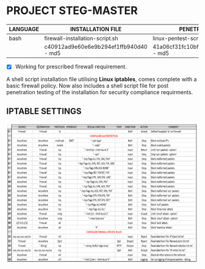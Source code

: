 # PROJECT STEG-MASTER

| LANGUAGE | INSTALLATION FILE | PENETRATION FILE |
|--------|----|-----|
|bash|firewall-installation-script.sh|linux-pentest-script.sh|
||c40912ad9e60e6e9b294ef1ffb940d40 - md5| 41a06cf31fc10bf73b2186ee53666ca4 - md5|

- [x] Working for prescribed firewall requirement.

A shell script installation file utilising **Linux iptables**, comes complete with a basic firewall policy. Now also includes a shell script file for post penetration testing of the installation for security compliance requirments.

## IPTABLE SETTINGS
![Screenshot](Iptables.png)


